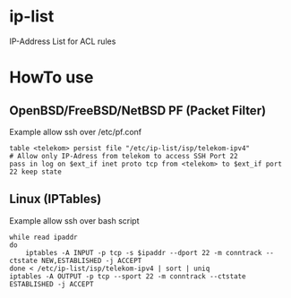 # ip-list
IP-Address List for ACL rules

# HowTo use

## OpenBSD/FreeBSD/NetBSD PF (Packet Filter)

Example allow ssh over /etc/pf.conf
```
table <telekom> persist file "/etc/ip-list/isp/telekom-ipv4"
# Allow only IP-Adress from telekom to access SSH Port 22
pass in log on $ext_if inet proto tcp from <telekom> to $ext_if port 22 keep state
```

## Linux (IPTables)

Example allow ssh over bash script
```
while read ipaddr
do
	iptables -A INPUT -p tcp -s $ipaddr --dport 22 -m conntrack --ctstate NEW,ESTABLISHED -j ACCEPT
done < /etc/ip-list/isp/telekom-ipv4 | sort | uniq
iptables -A OUTPUT -p tcp --sport 22 -m conntrack --ctstate ESTABLISHED -j ACCEPT
```
